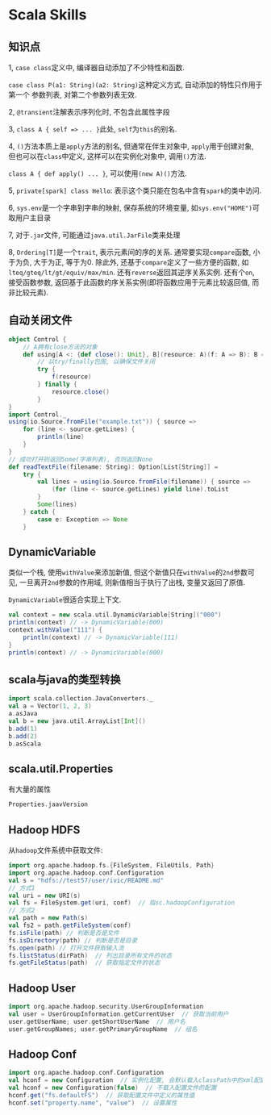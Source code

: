 # Scala Skills

## 知识点

1, `case class`定义中, 编译器自动添加了不少特性和函数.

`case class P(a1: String)(a2: String)`这种定义方式, 自动添加的特性只作用于第一个
参数列表, 对第二个参数列表无效.

2, `@transient`注解表示序列化时, 不包含此属性字段

3, `class A { self => ... }`此处, `self`为`this`的别名.

4, `()`方法本质上是`apply`方法的别名, 但通常在伴生对象中, `apply`用于创建对象,
但也可以在`class`中定义, 这样可以在实例化对象中, 调用`()`方法.

`class A { def apply() ... }`, 可以使用`(new A)()`方法.

5, `private[spark] class Hello`: 表示这个类只能在包名中含有`spark`的类中访问.

6, `sys.env`是一个字串到字串的映射, 保存系统的环境变量, 如`sys.env("HOME")`可取用户主目录

7, 对于`.jar`文件, 可能通过`java.util.JarFile`类来处理

8, `Ordering[T]`是一个`trait`, 表示元素间的序的关系. 通常要实现`compare`函数, 小于为负, 大于为正, 等于为0. 除此外, 还基于`compare`定义了一些方便的函数, 如`lteq/gteq/lt/gt/equiv/max/min`. 还有`reverse`返回其逆序关系实例. 还有个`on`, 接受函数参数, 返回基于此函数的序关系实例(即将函数应用于元素比较返回值, 而非比较元素).

## 自动关闭文件

```scala
object Control {
    // A拥有close方法的对象
    def using[A <: {def close(): Unit}, B](resource: A)(f: A => B): B =
        // 以try/finally包围, 以确保文件关闭
        try {
            f(resource)
        } finally {
            resource.close()
        }
}
import Control._
using(io.Source.fromFile("example.txt")) { source =>
    for (line <- source.getLines) {
        println(line)
    }
}
// 成功打开则返回Some(字串列表), 否则返回None
def readTextFile(filename: String): Option[List[String]] =
    try {
        val lines = using(io.Source.fromFile(filename)) { source =>
            (for (line <- source.getLines) yield line).toList
        }
        Some(lines)
    } catch {
        case e: Exception => None
    }
```

## DynamicVariable

类似一个栈, 使用`withValue`来添加新值, 但这个新值只在`withValue`的`2nd`参数可见, 一旦离开`2nd`参数的作用域, 则新值相当于执行了出栈, 变量又返回了原值.

`DynamicVariable`很适合实现上下文.

```scala
val context = new scala.util.DynamicVariable[String]("000")
println(context) // -> DynamicVariable(000)
context.withValue("111") {
    println(context) // -> DynamicVariable(111)
}
println(context) // -> DynamicVariable(000)
```

## scala与java的类型转换

```scala
import scala.collection.JavaConverters._
val a = Vector(1, 2, 3)
a.asJava
val b = new java.util.ArrayList[Int]()
b.add(1)
b.add(2)
b.asScala
```

## scala.util.Properties

有大量的属性

```scala
Properties.jaavVersion
```

## Hadoop HDFS

从`hadoop`文件系统中获取文件:

```scala
import org.apache.hadoop.fs.{FileSystem, FileUtils, Path}
import org.apache.hadoop.conf.Configuration
val s = "hdfs://test57/user/ivic/README.md"
// 方式1
val uri = new URI(s)
val fs = FileSystem.get(uri, conf)  // 指sc.hadoopConfiguration
// 方式2
val path = new Path(s)
val fs2 = path.getFileSystem(conf)
fs.isFile(path) // 判断是否是文件
fs.isDirectory(path) // 判断是否是目录
fs.open(path) // 打开文件获取输入流
fs.listStatus(dirPath)  // 列出目录所有文件的状态
fs.getFileStatus(path)  // 获取指定文件的状态
```

## Hadoop User

```scala
import org.apache.hadoop.security.UserGroupInformation
val user = UserGroupInformation.getCurrentUser  // 获取当前用户
user.getUserName; user.getShortUserName  // 用户名
user.getGroupNames; user.getPrimaryGroupName  // 组名
```

## Hadoop Conf

```scala
import org.apache.hadoop.conf.Configuration
val hconf = new Configuration  // 实例化配置, 会默认载入classPath中的xml配置文件
val hconf = new Configuration(false)  // 不载入配置文件的配置
hconf.get("fs.defaultFS")  // 获取配置文件中定义的属性值
hconf.set("property.name", "value")  // 设置属性
```
